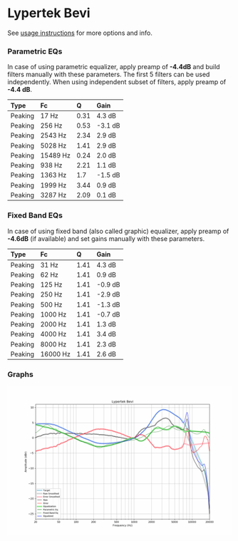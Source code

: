 # Lypertek Bevi
See [usage instructions](https://github.com/jaakkopasanen/AutoEq#usage) for more options and info.

### Parametric EQs
In case of using parametric equalizer, apply preamp of **-4.4dB** and build filters manually
with these parameters. The first 5 filters can be used independently.
When using independent subset of filters, apply preamp of **-4.4 dB**.

| Type    | Fc       |    Q | Gain    |
|:--------|:---------|:-----|:--------|
| Peaking | 17 Hz    | 0.31 | 4.3 dB  |
| Peaking | 256 Hz   | 0.53 | -3.1 dB |
| Peaking | 2543 Hz  | 2.34 | 2.9 dB  |
| Peaking | 5028 Hz  | 1.41 | 2.9 dB  |
| Peaking | 15489 Hz | 0.24 | 2.0 dB  |
| Peaking | 938 Hz   | 2.21 | 1.1 dB  |
| Peaking | 1363 Hz  | 1.7  | -1.5 dB |
| Peaking | 1999 Hz  | 3.44 | 0.9 dB  |
| Peaking | 3287 Hz  | 2.09 | 0.1 dB  |

### Fixed Band EQs
In case of using fixed band (also called graphic) equalizer, apply preamp of **-4.6dB**
(if available) and set gains manually with these parameters.

| Type    | Fc       |    Q | Gain    |
|:--------|:---------|:-----|:--------|
| Peaking | 31 Hz    | 1.41 | 4.3 dB  |
| Peaking | 62 Hz    | 1.41 | 0.9 dB  |
| Peaking | 125 Hz   | 1.41 | -0.9 dB |
| Peaking | 250 Hz   | 1.41 | -2.9 dB |
| Peaking | 500 Hz   | 1.41 | -1.3 dB |
| Peaking | 1000 Hz  | 1.41 | -0.7 dB |
| Peaking | 2000 Hz  | 1.41 | 1.3 dB  |
| Peaking | 4000 Hz  | 1.41 | 3.4 dB  |
| Peaking | 8000 Hz  | 1.41 | 2.3 dB  |
| Peaking | 16000 Hz | 1.41 | 2.6 dB  |

### Graphs
![](./Lypertek%20Bevi.png)